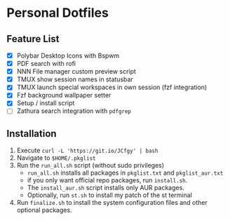 # Personal Dotfiles

## Feature List
- [x] Polybar Desktop Icons with Bspwm
- [x] PDF search with rofi
- [x] NNN File manager custom preview script
- [x] TMUX show session names in statusbar
- [x] TMUX launch special workspaces in own session (fzf integration)
- [x] Fzf background wallpaper setter
- [x] Setup / install script
- [ ] Zathura search integration with `pdfgrep`

## Installation
1. Execute `curl -L 'https://git.io/JCfgy' | bash`
1. Navigate to `$HOME/.pkglist`
1. Run the `run_all.sh` script (without sudo privileges)
    - `run_all.sh` installs all packages in `pkglist.txt` and `pkglist_aur.txt`
    - if you only want official repo packages, run `install.sh`.
    - The `install_aur.sh` script installs only AUR packages.
    - Optionally, run `st.sh` to install my patch of the st terminal
1. Run `finalize.sh` to install the system configuration files and other optional packages.
